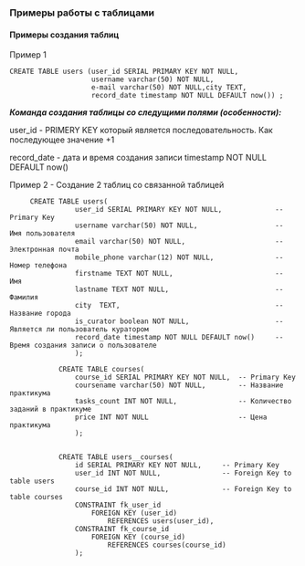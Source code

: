 ### Примеры работы с таблицами

#### Примеры создания таблиц

Пример 1

    CREATE TABLE users (user_id SERIAL PRIMARY KEY NOT NULL, 
                        username varchar(50) NOT NULL,
                        e-mail varchar(50) NOT NULL,city TEXT,
                        record_date timestamp NOT NULL DEFAULT now()) ;
    
***Команда создания таблицы со следущими полями (особенности):***

user_id - PRIMERY KEY который является последовательность. Как последующее значение +1

record_date - дата и время создания записи timestamp NOT NULL DEFAULT now()

Пример 2 - Создание 2 таблиц со связанной таблицей

         CREATE TABLE users(
                    user_id SERIAL PRIMARY KEY NOT NULL,             -- Primary Key
                    username varchar(50) NOT NULL,                   -- Имя пользователя
                    email varchar(50) NOT NULL,                      -- Электронная почта
                    mobile_phone varchar(12) NOT NULL,               -- Номер телефона
                    firstname TEXT NOT NULL,                         -- Имя
                    lastname TEXT NOT NULL,                          -- Фамилия
                    city  TEXT,                                      -- Название города
                    is_curator boolean NOT NULL,                     -- Является ли пользователь куратором
                    record_date timestamp NOT NULL DEFAULT now()     -- Время создания записи о пользователе
                    );

                CREATE TABLE courses(
                    course_id SERIAL PRIMARY KEY NOT NULL,  -- Primary Key
                    coursename varchar(50) NOT NULL,        -- Название практикума
                    tasks_count INT NOT NULL,               -- Количество заданий в практикуме
                    price INT NOT NULL                      -- Цена практикума
                    );


                CREATE TABLE users__courses(
                    id SERIAL PRIMARY KEY NOT NULL,     -- Primary Key
                    user_id INT NOT NULL,               -- Foreign Key to table users
                    course_id INT NOT NULL,             -- Foreign Key to table courses
                    CONSTRAINT fk_user_id
                        FOREIGN KEY (user_id)
                            REFERENCES users(user_id),
                    CONSTRAINT fk_course_id
                        FOREIGN KEY (course_id)
                            REFERENCES courses(course_id)
                    );
